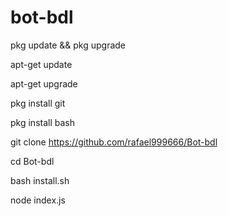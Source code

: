 # bot-bdl

pkg update && pkg upgrade

apt-get update

apt-get upgrade

pkg install git

pkg install bash

git clone https://github.com/rafael999666/Bot-bdl

cd Bot-bdl

bash install.sh

node index.js
